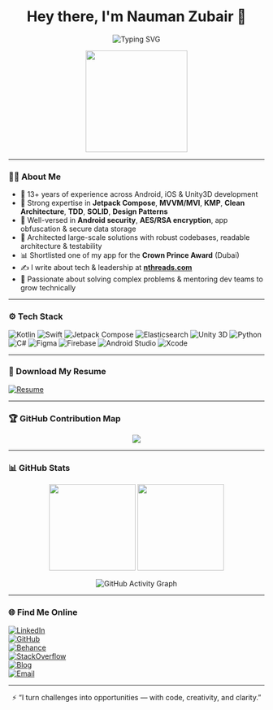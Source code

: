 <h1 align="center">Hey there, I'm Nauman Zubair 👋</h1>
<p align="center">
  <img src="https://readme-typing-svg.demolab.com?font=Fira+Code&pause=1000&center=true&width=435&lines=🚀+Mobile+App+Architect+%7C+Tech+Leader;🎮+Unity+3D+Games+Developer+%7C+iOS%2FAndroid+Specialist;🔍+Elasticsearch+Evangelist+%7C+R%26D+Champion;Let's+build+efficient+%26+scalable+apps+together!" alt="Typing SVG" />
</p>

<p align="center">
  <img src="https://media.giphy.com/media/qgQUggAC3Pfv687qPC/giphy.gif" width="200" />
</p>

---

### 👨‍💻 About Me

- 📱 13+ years of experience across Android, iOS & Unity3D development
- 🧠 Strong expertise in **Jetpack Compose**, **MVVM/MVI**, **KMP**, **Clean Architecture**, **TDD**, **SOLID**, **Design Patterns**
- 🔐 Well-versed in **Android security**, **AES/RSA encryption**, app obfuscation & secure data storage
- 🧰 Architected large-scale solutions with robust codebases, readable architecture & testability
- 📊 Shortlisted one of my app for the **Crown Prince Award** (Dubai)
- ✍️ I write about tech & leadership at [**nthreads.com**](https://nthreads.com)
- 🧩 Passionate about solving complex problems & mentoring dev teams to grow technically

---

### ⚙️ Tech Stack

![Kotlin](https://img.shields.io/badge/-Kotlin-7F52FF?style=flat&logo=kotlin&logoColor=white)
![Swift](https://img.shields.io/badge/-Swift-FA7343?style=flat&logo=swift&logoColor=white)
![Jetpack Compose](https://img.shields.io/badge/-Jetpack%20Compose-4285F4?style=flat&logo=android&logoColor=white)
![Elasticsearch](https://img.shields.io/badge/-Elasticsearch-005571?style=flat&logo=elasticsearch&logoColor=white)
![Unity 3D](https://img.shields.io/badge/-Unity-000?style=flat&logo=unity&logoColor=white)
![Python](https://img.shields.io/badge/-Python-3776AB?style=flat&logo=python&logoColor=white)
![C#](https://img.shields.io/badge/-C%23-239120?style=flat&logo=c-sharp&logoColor=white)
![Figma](https://img.shields.io/badge/-Figma-F24E1E?style=flat&logo=figma&logoColor=white)
![Firebase](https://img.shields.io/badge/-Firebase-FFCA28?style=flat&logo=firebase&logoColor=black)
![Android Studio](https://img.shields.io/badge/-Android%20Studio-3DDC84?style=flat&logo=android-studio&logoColor=white)
![Xcode](https://img.shields.io/badge/-Xcode-147EFB?style=flat&logo=xcode&logoColor=white)

---

### 📄 Download My Resume

[![Resume](https://img.shields.io/badge/Download%20Resume-PDF-blue?style=for-the-badge&logo=adobeacrobatreader&logoColor=white)](./Nauman_Zubair_Resume.pdf?dl=1)


---


### 🏆 GitHub Contribution Map

<p align="center">
  <img src="https://github-profile-trophy.vercel.app/?username=nthreads&theme=tokyonight&no-bg=true&no-frame=true&margin-w=10" />
</p>

---

### 📊 GitHub Stats

<p align="center">
  <img src="https://github-readme-stats.vercel.app/api?username=nthreads&show_icons=true&theme=tokyonight&count_private=true" height="170px"/>
  <img src="https://github-readme-streak-stats.herokuapp.com/?user=nthreads&theme=tokyonight" height="170px"/>
</p>

<p align="center">
  <img src="https://github-readme-activity-graph.cyclic.app/graph?username=nthreads&theme=tokyo-night" alt="GitHub Activity Graph" />
</p>

---

### 🌐 Find Me Online

[![LinkedIn](https://img.shields.io/badge/LinkedIn-blue?style=flat&logo=linkedin&logoColor=white)](https://linkedin.com/in/naumanzubair)  
[![GitHub](https://img.shields.io/badge/GitHub-nthreads-black?style=flat&logo=github&logoColor=white)](https://github.com/nthreads)  
[![Behance](https://img.shields.io/badge/Behance-1769ff?style=flat&logo=behance&logoColor=white)](https://www.behance.net/naumanzubair)  
[![StackOverflow](https://img.shields.io/badge/StackOverflow-FE7A16?style=flat&logo=stack-overflow&logoColor=white)](https://stackoverflow.com/users/1074986/nauman-zubair)  
[![Blog](https://img.shields.io/badge/Blog-nthreads.com-blueviolet?style=flat&logo=google-chrome&logoColor=white)](https://nthreads.com)  
[![Email](https://img.shields.io/badge/Email-nauman.zubair@gmail.com-red?style=flat&logo=gmail&logoColor=white)](mailto:nauman.zubair@gmail.com)

---

<p align="center">
  ⚡ “I turn challenges into opportunities — with code, creativity, and clarity.”
</p>
